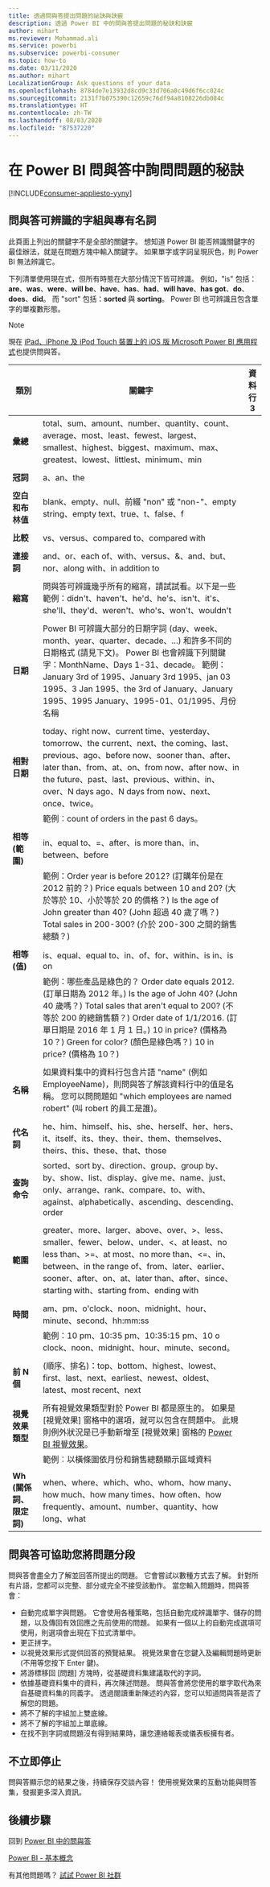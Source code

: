 ```yaml
---
title: 透過問與答提出問題的祕訣與訣竅
description: 透過 Power BI 中的問與答提出問題的秘訣和訣竅
author: mihart
ms.reviewer: Mohammad.ali
ms.service: powerbi
ms.subservice: powerbi-consumer
ms.topic: how-to
ms.date: 03/11/2020
ms.author: mihart
LocalizationGroup: Ask questions of your data
ms.openlocfilehash: 8784de7e13932d8cd9c33d706a0c49d6f6cc024c
ms.sourcegitcommit: 2131f7b075390c12659c76df94a8108226db084c
ms.translationtype: HT
ms.contentlocale: zh-TW
ms.lasthandoff: 08/03/2020
ms.locfileid: "87537220"
---
```

# <a name="tips-for-asking-questions-in-power-bi-qa"></a>在 Power BI 問與答中詢問問題的秘訣

[!INCLUDE[consumer-appliesto-yyny](../includes/consumer-appliesto-yyny.md)]

## <a name="words-and-terminology-that-qa-recognizes"></a>問與答可辨識的字組與專有名詞
此頁面上列出的關鍵字不是全部的關鍵字。  想知道 Power BI 能否辨識關鍵字的最佳辦法，就是在問題方塊中輸入關鍵字。  如果單字或字詞呈現灰色，則 Power BI 無法辨識它。

下列清單使用現在式，但所有時態在大部分情況下皆可辨識。 例如，"is" 包括：**are**、**was**、**were**、**will be**、**have**、**has**、**had**、**will have**、**has got**、**do**、**does**、**did**。  而 "sort" 包括：**sorted** 與 **sorting**。  Power BI 也可辨識且包含單字的單複數形態。 

> [!NOTE]
> 現在 [iPad、iPhone 及 iPod Touch 裝置上的 iOS 版 Microsoft Power BI 應用程式](mobile/mobile-apps-ios-qna.md)也提供問與答。
>  


|類別  |關鍵字  |資料行3  |
|---------|---------|---------|
|**彙總**     | total、sum、amount、number、quantity、count、average、most、least、fewest、largest、smallest、highest、biggest、maximum、max、greatest、lowest、littlest、minimum、min          |
|     |         |         
**冠詞**     |  a、an、the              |
|     |         |         
|**空白和布林值**     |   blank、empty、null、前綴 "non" 或 "non-"、empty string、empty text、true、t、false、f          |
|     |         |         |
|**比較**     |   vs、versus、compared to、compared with            |
|     |         |         |
|**連接詞**     |  and、or、each of、with、versus、&、and、but、nor、along with、in addition to       |         
|          |         |
|**縮寫**     |  問與答可辨識幾乎所有的縮寫，請試試看。以下是一些範例：didn't、haven't、he'd、he's、isn't、it's、she'll、they'd、weren't、who's、won't、wouldn't          |
|        |         |
|**日期**     |       Power BI 可辨識大部分的日期字詞 (day、week、month、year、quarter、decade、...) 和許多不同的日期格式 (請見下文)。 Power BI 也會辨識下列關鍵字：MonthName、Days 1-31、decade。 範例：January 3rd of 1995、January 3rd 1995、jan 03 1995、3 Jan 1995、the 3rd of January、January 1995、1995 January、1995-01、01/1995、月份名稱         |
|        |         |
|**相對日期**     |   today、right now、current time、yesterday、tomorrow、the current、next、the coming、last、previous、ago、before now、sooner than、after、later than、from、at、on、from now、after now、in the future、past、last、previous、within、in、over、N days ago、N days from now、next、once、twice。|
|    |  範例︰count of orders in the past 6 days。  |            |
|        |         |
|**相等 (範圍)**     |   in、equal to、=、after、is more than、in、between、before  |
|  |範例：Order year is before 2012? (訂購年份是在 2012 前的？) Price equals between 10 and 20? (大於等於 10、小於等於 20 的價格？) Is the age of John greater than 40? (John 超過 40 歲了嗎？) Total sales in 200-300? (介於 200-300 之間的銷售總額？)              |
|        |         |
|**相等 (值)**     |   is、equal、equal to、in、of、for、within、is in、is on |
|   | 範例：哪些產品是綠色的？ Order date equals 2012. (訂單日期為 2012 年。) Is the age of John 40? (John 40 歲嗎？) Total sales that aren't equal to 200? (不等於 200 的總銷售額？) Order date of 1/1/2016. (訂單日期是 2016 年 1 月 1 日。) 10 in price? (價格為 10？) Green for color? (顏色是綠色嗎？) 10 in price? (價格為 10？)              |
|        |         |
|**名稱**     |       如果資料集中的資料行包含片語 "name" (例如 EmployeeName)，則問與答了解該資料行中的值是名稱。 您可以問問題如 "which employees are named robert" (叫 robert 的員工是誰)。          |
|        |         |
**代名詞**  | he、him、himself、his、she、herself、her、hers、it、itself、its、they、their、them、themselves、theirs、this、these、that、those
|**查詢命令**     |    sorted、sort by、direction、group、group by、by、show、list、display、give me、name、just、only、arrange、rank、compare、to、with、against、alphabetically、ascending、descending、order             |
|        |         |
|**範圍**     |      greater、more、larger、above、over、>、less、smaller、fewer、below、under、<、at least、no less than、>=、at most、no more than、<=、in、between、in the range of、from、later、earlier、sooner、after、on、at、later than、after、since、starting with、starting from、ending with           |
|        |         |
**時間**  |am、pm、o'clock、noon、midnight、hour、minute、second、hh:mm:ss  |
|  |  範例：10 pm、10:35 pm、10:35:15 pm、10 o clock、noon、midnight、hour、minute、second。  |
|  |  |
|**前 N 個**     |     (順序、排名)：top、bottom、highest、lowest、first、last、next、earliest、newest、oldest、latest、most recent、next            |
|        |         |
|**視覺效果類型**     |  所有視覺效果類型對於 Power BI 都是原生的。  如果是 [視覺效果] 窗格中的選項，就可以包含在問題中。  此規則例外狀況是已手動新增至 [視覺效果] 窗格的 [Power BI 視覺效果](../developer/visuals/power-bi-custom-visuals.md)。  |
|  |  範例︰以橫條圖依月份和銷售總額顯示區域資料               |
|        |         |
|**Wh (關係詞、限定詞)**  | when、where、which、who、whom、how many、how much、how many times、how often、how frequently、amount、number、quantity、how long、what                |

## <a name="qa-helps-you-phrase-the-question"></a>問與答可協助您將問題分段
問與答會盡全力了解並回答所提出的問題。 它會嘗試以數種方式去了解。 針對所有片語，您都可以完整、部分或完全不接受該動作。 當您輸入問題時，問與答會：

* 自動完成單字與問題。 它會使用各種策略，包括自動完成辨識單字、儲存的問題，以及傳回有效回應之先前使用的問題。 如果有一個以上的自動完成選項可使用，則選項會出現在下拉式清單中。
* 更正拼字。
* 以視覺效果形式提供回答的預覽結果。 視覺效果會在您鍵入及編輯問題時更新 (不用等您按下 Enter 鍵)。
* 將游標移回 [問題] 方塊時，從基礎資料集建議取代的字詞。
* 依據基礎資料集中的資料，再次陳述問題。 問與答會將您使用的單字取代為來自基礎資料集的同義字。 透過閱讀重新陳述的內容，您可以知道問與答是否了解您的問題。 
* 將不了解的字組加上雙底線。
* 將不了解的字組加上單底線。
* 在找不到字詞或問題沒有得到結果時，讓您連絡報表或儀表板擁有者。

## <a name="dont-stop-now"></a>不立即停止
問與答顯示您的結果之後，持續保存交談內容！ 使用視覺效果的互動功能與問答集，發掘更多深入資訊。

## <a name="next-steps"></a>後續步驟
回到 [Power BI 中的問與答](end-user-q-and-a.md)  

[Power BI - 基本概念](end-user-basic-concepts.md)  

有其他問題嗎？ [試試 Power BI 社群](https://community.powerbi.com/)

